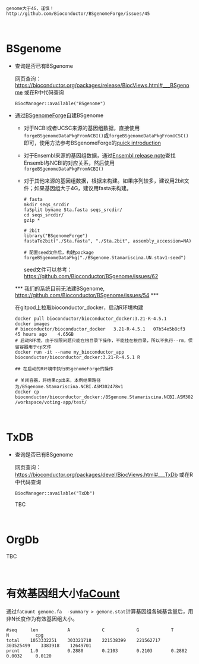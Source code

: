```warning
genome大于4G，谨慎！
http://github.com/Bioconductor/BSgenomeForge/issues/45
```

</br>

# BSgenome

- 查询是否已有BSgenome

  网页查询：https://bioconductor.org/packages/release/BiocViews.html#___BSgenome 或在R中代码查询

  ```
  BiocManager::available("BSgenome")
  ```

- 通过[BSgenomeForge](https://github.com/Bioconductor/BSgenomeForge)自建BSgenome
  
  - 对于NCBI或者UCSC来源的基因组数据，直接使用`forgeBSgenomeDataPkgFromNCBI()`或`forgeBSgenomeDataPkgFromUCSC()`即可，使用方法参考BSgenomeForge的[quick introduction](https://bioconductor.org/packages/release/bioc/vignettes/BSgenomeForge/inst/doc/QuickBSgenomeForge.html)

  - 对于Ensembl来源的基因组数据，通过[Ensembl release note](https://ftp.ensembl.org/pub/release-114/species_EnsemblVertebrates.txt)查找Ensembl与NCBI的对应关系，然后使用`forgeBSgenomeDataPkgFromNCBI()`

  - 对于其他来源的基因组数据，根据[](https://bioconductor.org/packages/release/bioc/vignettes/BSgenomeForge/inst/doc/AdvancedBSgenomeForge.pdf)来构建。如果序列较多，建议用2bit文件；如果基因组大于4G，建议用fasta来构建。

    ```
    # fasta
    mkdir seqs_srcdir
    faSplit byname Sta.fasta seqs_srcdir/
    cd seqs_srcdir/
    gzip *

    # 2bit
    library("BSgenomeForge")
    fastaTo2bit("./Sta.fasta", "./Sta.2bit", assembly_accession=NA)

    # 配置seed文件后，构建package
    forgeBSgenomeDataPkg("./BSgenome.Stamariscina.UN.stav1-seed")
    ```

    seed文件可以参考：https://github.com/Bioconductor/BSgenome/issues/62

  *** 我们的系统目前无法建BSgenome, https://github.com/Bioconductor/BSgenome/issues/54 ***

  在gitpod上拉取bioconductor_docker，启动R环境构建

  ```
  docker pull bioconductor/bioconductor_docker:3.21-R-4.5.1 
  docker images 
  # bioconductor/bioconductor_docker   3.21-R-4.5.1   07b54e5b8cf3   45 hours ago    4.65GB
  # 启动R环境，由于权限问题只能在根目录下操作，不能挂在根目录，所以不执行--rm，保留容器用于cp文件
  docker run -it --name my_bioconductor_app bioconductor/bioconductor_docker:3.21-R-4.5.1 R

  ## 在启动的R环境中执行BSgenomeForge的操作

  # 关闭容器，将结果cp出来，本例结果路径为/BSgenome.Stamariscina.NCBI.ASM302478v1
  docker cp bioconductor/bioconductor_docker:/BSgenome.Stamariscina.NCBI.ASM302478v1 /workspace/voting-app/test/
  ```

</br>

# TxDB

- 查询是否已有BSgenome

  网页查询：https://bioconductor.org/packages/devel/BiocViews.html#___TxDb 或在R中代码查询

  ```
  BiocManager::available("TxDb")
  ```

  TBC

</br>

# OrgDb

TBC

</br>

# 有效基因组大小[faCount](https://github.com/ENCODE-DCC/kentUtils?tab=readme-ov-file)

通过`faCount genome.fa  -summary > gemone.stat`计算基因组各碱基含量后，用非N长度作为有效基因组大小。

```
#seq     len           A            C            G            T            N          cpg
total    1053332251    303321718    221538399    221562717    303525499    3383918    12649701
prcnt    1.0           0.2880       0.2103       0.2103       0.2882       0.0032     0.0120
```
